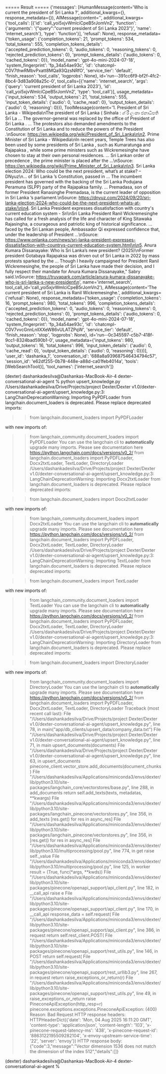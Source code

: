 ===== Result =====
{'messages': [HumanMessage(content='Who is current the president of Sri Lanka ?', additional_kwargs={}, response_metadata={}), AIMessage(content='', additional_kwargs={'tool_calls': [{'id': 'call_yoi5xjvWmlciCpeB5rJomVn2', 'function': {'arguments': '{"query":"current president of Sri Lanka 2023"}', 'name': 'internet_search'}, 'type': 'function'}], 'refusal': None}, response_metadata={'token_usage': {'completion_tokens': 21, 'prompt_tokens': 534, 'total_tokens': 555, 'completion_tokens_details': {'accepted_prediction_tokens': 0, 'audio_tokens': 0, 'reasoning_tokens': 0, 'rejected_prediction_tokens': 0}, 'prompt_tokens_details': {'audio_tokens': 0, 'cached_tokens': 0}}, 'model_name': 'gpt-4o-mini-2024-07-18', 'system_fingerprint': 'fp_34a54ae93c', 'id': 'chatcmpl-C0V7thwRMbvPxatt8MQa93QzsNRfO', 'service_tier': 'default', 'finish_reason': 'tool_calls', 'logprobs': None}, id='run--391cc6f9-bf2f-4fc2-8bc4-3d83a908a25c-0', tool_calls=[{'name': 'internet_search', 'args': {'query': 'current president of Sri Lanka 2023'}, 'id': 'call_yoi5xjvWmlciCpeB5rJomVn2', 'type': 'tool_call'}], usage_metadata={'input_tokens': 534, 'output_tokens': 21, 'total_tokens': 555, 'input_token_details': {'audio': 0, 'cache_read': 0}, 'output_token_details': {'audio': 0, 'reasoning': 0}}), ToolMessage(content='1. President of Sri Lanka - Wikipedia\nThe president of Sri Lanka ( Sinhala : ශ් රී ලංකා ජනාධිපති Śrī La ... The governor-general was replaced by the office of President of Sri Lanka . ... The protestors also demanded amendments to the Constitution of Sri Lanka and to reduce the powers of the President .\nSource: https://en.wikipedia.org/wiki/President_of_Sri_Lanka\n\n2. Prime Minister of Sri Lanka - Wikipedia\nIn recent years, Temple Trees has also been used by some presidents of Sri Lanka , such as Kumaratunga and Rajapaksa , while some prime ministers such as Wickremesinghe have chosen to stay at their own personal residences. ... Sri Lankan order of precedence , the prime minister is placed after the ...\nSource: https://en.wikipedia.org/wiki/Prime_Minister_of_Sri_Lanka\n\n3. Sri Lanka election 2024: Who could be the next president, what’s at stake? – DNyuz\n... of Sri Lanka ’s Constitution, passed in ... The incumbent president has governed with the backing of the Sri Lanka Podujana Peramuna (SLPP) party of the Rajapaksa family. ... Premadasa, son of former President Ranasinghe Premadasa, is the current leader of opposition in Sri Lanka ’s parliament.\nSource: https://dnyuz.com/2024/09/20/sri-lanka-election-2024-who-could-be-the-next-president-whats-at-stake/\n\n4. Sri Lanka President expresses dissatisfaction with country\'s current education system - Sri\nSri Lanka President Ranil Wickremesinghe has called for a fresh analysis of the life and character of King Sitawaka Rajasingha, a courageous and patriotic king of historical significance. ... faced by the Sri Lankan people, Ambassador Qi expressed confidence that, under the leadership of President ...\nSource: https://www.onlanka.com/news/sri-lanka-president-expresses-dissatisfaction-with-countrys-current-education-system.html\n\n5. Anura Kumara Dissanayake: Who is Sri Lanka’s new president? (2025)\nFormer president Gotabaya Rajapaksa was driven out of Sri Lanka in 2022 by mass protests sparked by the ... Though I heavily campaigned for President Ranil Wickremesinghe, the people of Sri Lanka have made their decision, and I fully respect their mandate for Anura Kumara Dissanayake," Sabry said.\nSource: https://truvapark.com/article/anura-kumara-dissanayake-who-is-sri-lanka-s-new-president\n', name='internet_search', tool_call_id='call_yoi5xjvWmlciCpeB5rJomVn2'), AIMessage(content='The current president of Sri Lanka is Ranil Wickremesinghe.', additional_kwargs={'refusal': None}, response_metadata={'token_usage': {'completion_tokens': 16, 'prompt_tokens': 980, 'total_tokens': 996, 'completion_tokens_details': {'accepted_prediction_tokens': 0, 'audio_tokens': 0, 'reasoning_tokens': 0, 'rejected_prediction_tokens': 0}, 'prompt_tokens_details': {'audio_tokens': 0, 'cached_tokens': 0}}, 'model_name': 'gpt-4o-mini-2024-07-18', 'system_fingerprint': 'fp_34a54ae93c', 'id': 'chatcmpl-C0V7vvcGnnLnllXXeW86vULATZPqW', 'service_tier': 'default', 'finish_reason': 'stop', 'logprobs': None}, id='run--0c345597-c5b7-418f-9cc1-8324bad590b1-0', usage_metadata={'input_tokens': 980, 'output_tokens': 16, 'total_tokens': 996, 'input_token_details': {'audio': 0, 'cache_read': 0}, 'output_token_details': {'audio': 0, 'reasoning': 0}})], 'user_id': 'dashanka_1', 'conversation_id': '688a8a939687546434794c57', 'session_id': 'e62df255-0b78-448e-a88d-ca01feb4014a', 'tools': [WebSearchTool()], 'tool_names': ['internet_search']}





(dexter) dashankadesilva@Dashankas-MacBook-Air-4 dexter-conversational-ai-agent % python upsert_knowledge.py
/Users/dashankadesilva/Drive/Projects/project Dexter/Dexter v1.0/dexter-conversational-ai-agent/upsert_knowledge.py:3: LangChainDeprecationWarning: Importing PyPDFLoader from langchain.document_loaders is deprecated. Please replace deprecated imports:

>> from langchain.document_loaders import PyPDFLoader

with new imports of:

>> from langchain_community.document_loaders import PyPDFLoader
You can use the langchain cli to **automatically** upgrade many imports. Please see documentation here <https://python.langchain.com/docs/versions/v0_2/>
  from langchain.document_loaders import PyPDFLoader, Docx2txtLoader, TextLoader, DirectoryLoader
/Users/dashankadesilva/Drive/Projects/project Dexter/Dexter v1.0/dexter-conversational-ai-agent/upsert_knowledge.py:3: LangChainDeprecationWarning: Importing Docx2txtLoader from langchain.document_loaders is deprecated. Please replace deprecated imports:

>> from langchain.document_loaders import Docx2txtLoader

with new imports of:

>> from langchain_community.document_loaders import Docx2txtLoader
You can use the langchain cli to **automatically** upgrade many imports. Please see documentation here <https://python.langchain.com/docs/versions/v0_2/>
  from langchain.document_loaders import PyPDFLoader, Docx2txtLoader, TextLoader, DirectoryLoader
/Users/dashankadesilva/Drive/Projects/project Dexter/Dexter v1.0/dexter-conversational-ai-agent/upsert_knowledge.py:3: LangChainDeprecationWarning: Importing TextLoader from langchain.document_loaders is deprecated. Please replace deprecated imports:

>> from langchain.document_loaders import TextLoader

with new imports of:

>> from langchain_community.document_loaders import TextLoader
You can use the langchain cli to **automatically** upgrade many imports. Please see documentation here <https://python.langchain.com/docs/versions/v0_2/>
  from langchain.document_loaders import PyPDFLoader, Docx2txtLoader, TextLoader, DirectoryLoader
/Users/dashankadesilva/Drive/Projects/project Dexter/Dexter v1.0/dexter-conversational-ai-agent/upsert_knowledge.py:3: LangChainDeprecationWarning: Importing DirectoryLoader from langchain.document_loaders is deprecated. Please replace deprecated imports:

>> from langchain.document_loaders import DirectoryLoader

with new imports of:

>> from langchain_community.document_loaders import DirectoryLoader
You can use the langchain cli to **automatically** upgrade many imports. Please see documentation here <https://python.langchain.com/docs/versions/v0_2/>
  from langchain.document_loaders import PyPDFLoader, Docx2txtLoader, TextLoader, DirectoryLoader
Traceback (most recent call last):
  File "/Users/dashankadesilva/Drive/Projects/project Dexter/Dexter v1.0/dexter-conversational-ai-agent/upsert_knowledge.py", line 78, in <module>
    main("app/db_clients/upsert_data/company_data.txt")
  File "/Users/dashankadesilva/Drive/Projects/project Dexter/Dexter v1.0/dexter-conversational-ai-agent/upsert_knowledge.py", line 71, in main
    upsert_documents(documents)
  File "/Users/dashankadesilva/Drive/Projects/project Dexter/Dexter v1.0/dexter-conversational-ai-agent/upsert_knowledge.py", line 63, in upsert_documents
    pinecone_client.vector_store.add_documents(document_chunks)
  File "/Users/dashankadesilva/Applications/miniconda3/envs/dexter/lib/python3.10/site-packages/langchain_core/vectorstores/base.py", line 288, in add_documents
    return self.add_texts(texts, metadatas, **kwargs)
  File "/Users/dashankadesilva/Applications/miniconda3/envs/dexter/lib/python3.10/site-packages/langchain_pinecone/vectorstores.py", line 356, in add_texts
    [res.get() for res in async_res]
  File "/Users/dashankadesilva/Applications/miniconda3/envs/dexter/lib/python3.10/site-packages/langchain_pinecone/vectorstores.py", line 356, in <listcomp>
    [res.get() for res in async_res]
  File "/Users/dashankadesilva/Applications/miniconda3/envs/dexter/lib/python3.10/multiprocessing/pool.py", line 774, in get
    raise self._value
  File "/Users/dashankadesilva/Applications/miniconda3/envs/dexter/lib/python3.10/multiprocessing/pool.py", line 125, in worker
    result = (True, func(*args, **kwds))
  File "/Users/dashankadesilva/Applications/miniconda3/envs/dexter/lib/python3.10/site-packages/pinecone/openapi_support/api_client.py", line 182, in __call_api
    raise e
  File "/Users/dashankadesilva/Applications/miniconda3/envs/dexter/lib/python3.10/site-packages/pinecone/openapi_support/api_client.py", line 170, in __call_api
    response_data = self.request(
  File "/Users/dashankadesilva/Applications/miniconda3/envs/dexter/lib/python3.10/site-packages/pinecone/openapi_support/api_client.py", line 386, in request
    return self.rest_client.POST(
  File "/Users/dashankadesilva/Applications/miniconda3/envs/dexter/lib/python3.10/site-packages/pinecone/openapi_support/rest_utils.py", line 146, in POST
    return self.request(
  File "/Users/dashankadesilva/Applications/miniconda3/envs/dexter/lib/python3.10/site-packages/pinecone/openapi_support/rest_urllib3.py", line 267, in request
    return raise_exceptions_or_return(r)
  File "/Users/dashankadesilva/Applications/miniconda3/envs/dexter/lib/python3.10/site-packages/pinecone/openapi_support/rest_utils.py", line 49, in raise_exceptions_or_return
    raise PineconeApiException(http_resp=r)
pinecone.exceptions.exceptions.PineconeApiException: (400)
Reason: Bad Request
HTTP response headers: HTTPHeaderDict({'date': 'Mon, 04 Aug 2025 16:11:20 GMT', 'content-type': 'application/json', 'content-length': '103', 'x-pinecone-request-latency-ms': '438', 'x-pinecone-request-id': '8863122195509282104', 'x-envoy-upstream-service-time': '22', 'server': 'envoy'})
HTTP response body: {"code":3,"message":"Vector dimension 1536 does not match the dimension of the index 512","details":[]}

(dexter) dashankadesilva@Dashankas-MacBook-Air-4 dexter-conversational-ai-agent % 
